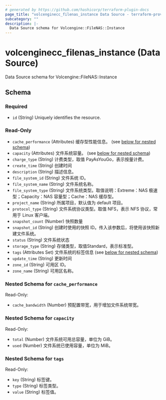 ```yaml
---
# generated by https://github.com/hashicorp/terraform-plugin-docs
page_title: "volcenginecc_filenas_instance Data Source - terraform-provider-volcenginecc"
subcategory: ""
description: |-
  Data Source schema for Volcengine::FileNAS::Instance
---
```


# volcenginecc_filenas_instance (Data Source)

Data Source schema for Volcengine::FileNAS::Instance



<!-- schema generated by tfplugindocs -->
## Schema

### Required

- `id` (String) Uniquely identifies the resource.

### Read-Only

- `cache_performance` (Attributes) 缓存型性能信息。 (see [below for nested schema](#nestedatt--cache_performance))
- `capacity` (Attributes) 文件系统容量。 (see [below for nested schema](#nestedatt--capacity))
- `charge_type` (String) 计费类型，取值 PayAsYouGo，表示按量计费。
- `create_time` (String) 创建时间
- `description` (String) 描述信息。
- `file_system_id` (String) 文件系统 ID。
- `file_system_name` (String) 文件系统名称。
- `file_system_type` (String) 文件系统类型。取值说明：Extreme：NAS 极速型；Capacity：NAS 容量型；Cache：NAS 缓存型。
- `project_name` (String) 所属项目，默认值为 default 项目。
- `protocol_type` (String) 文件系统协议类型。取值 NFS，表示 NFS 协议，常用于 Linux 客户端。
- `snapshot_count` (Number) 快照数量
- `snapshot_id` (String) 创建时使用的快照 ID。传入该参数后，将使用该快照新建文件系统。
- `status` (String) 文件系统状态
- `storage_type` (String) 存储类型，取值Standard，表示标准型。
- `tags` (Attributes Set) 文件系统的标签信息 (see [below for nested schema](#nestedatt--tags))
- `update_time` (String) 更新时间
- `zone_id` (String) 可用区 ID。
- `zone_name` (String) 可用区名称。

<a id="nestedatt--cache_performance"></a>
### Nested Schema for `cache_performance`

Read-Only:

- `cache_bandwidth` (Number) 预配置带宽，用于增加文件系统带宽。


<a id="nestedatt--capacity"></a>
### Nested Schema for `capacity`

Read-Only:

- `total` (Number) 文件系统可用总容量，单位为 GiB。
- `used` (Number) 文件系统已使用容量，单位为 MiB。


<a id="nestedatt--tags"></a>
### Nested Schema for `tags`

Read-Only:

- `key` (String) 标签键。
- `type` (String) 标签类型。
- `value` (String) 标签值。
